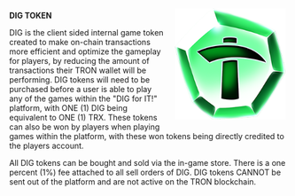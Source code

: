 <img align="right" style="padding:10px 5px 15px 20px;" height="200" width="200" src="../_media/dig.png">

**DIG TOKEN**


DIG is the client sided internal game token created to make on-chain transactions more efficient  and optimize the gameplay for players, by reducing the amount of transactions their TRON wallet will be performing. DIG tokens will need to be purchased before a user is able to play any of the games within the "DIG for IT!" platform, with ONE (1) DIG being equivalent to ONE (1) TRX. These tokens can also be won by players when playing games within the platform, with these won tokens being directly credited to the players account. 

All DIG tokens can be bought and sold via the in-game store. There is a one percent (1%) fee attached to all sell orders of DIG. DIG tokens CANNOT be sent out of the platform and are not active on the TRON blockchain. 
